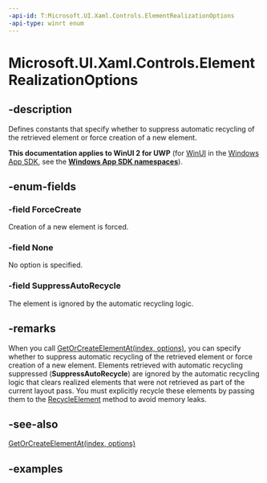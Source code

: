 ```yaml
---
-api-id: T:Microsoft.UI.Xaml.Controls.ElementRealizationOptions
-api-type: winrt enum
---
```


# Microsoft.UI.Xaml.Controls.ElementRealizationOptions

<!--
public enum ElementRealizationOptions
-->

## -description

Defines constants that specify whether to suppress automatic recycling of the retrieved element or force creation of a new element.

**This documentation applies to WinUI 2 for UWP** (for [WinUI](/windows/apps/winui/winui3/) in the [Windows App SDK](/windows/apps/windows-app-sdk/), see the **[Windows App SDK namespaces](/windows/windows-app-sdk/api/winrt/)**).

## -enum-fields

### -field ForceCreate

Creation of a new element is forced.

### -field None

No option is specified.

### -field SuppressAutoRecycle

The element is ignored by the automatic recycling logic.

## -remarks

When you call [GetOrCreateElementAt(index, options)](virtualizinglayoutcontext_getorcreateelementat_1708765960.md), you can specify whether to suppress automatic recycling of the retrieved element or force creation of a new element. Elements retrieved with automatic recycling suppressed (**SuppressAutoRecycle**) are ignored by the automatic recycling logic that clears realized elements that were not retrieved as part of the current layout pass. You must explicitly recycle these elements by passing them to the [RecycleElement](virtualizinglayoutcontext_recycleelement_37257770.md) method to avoid memory leaks.

## -see-also

[GetOrCreateElementAt(index, options)](virtualizinglayoutcontext_getorcreateelementat_1708765960.md)

## -examples

